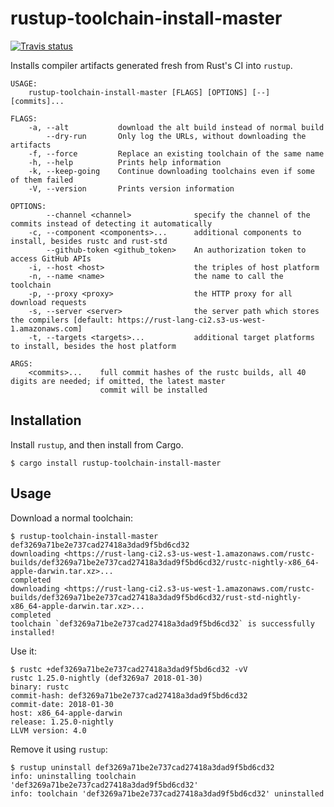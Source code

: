 rustup-toolchain-install-master
===============================

[![Travis status](https://travis-ci.com/kennytm/rustup-toolchain-install-master.svg?branch=master)](https://travis-ci.com/kennytm/rustup-toolchain-install-master)

Installs compiler artifacts generated fresh from Rust's CI into `rustup`.

```
USAGE:
    rustup-toolchain-install-master [FLAGS] [OPTIONS] [--] [commits]...

FLAGS:
    -a, --alt           download the alt build instead of normal build
        --dry-run       Only log the URLs, without downloading the artifacts
    -f, --force         Replace an existing toolchain of the same name
    -h, --help          Prints help information
    -k, --keep-going    Continue downloading toolchains even if some of them failed
    -V, --version       Prints version information

OPTIONS:
        --channel <channel>              specify the channel of the commits instead of detecting it automatically
    -c, --component <components>...      additional components to install, besides rustc and rust-std
        --github-token <github_token>    An authorization token to access GitHub APIs
    -i, --host <host>                    the triples of host platform
    -n, --name <name>                    the name to call the toolchain
    -p, --proxy <proxy>                  the HTTP proxy for all download requests
    -s, --server <server>                the server path which stores the compilers [default: https://rust-lang-ci2.s3-us-west-1.amazonaws.com]
    -t, --targets <targets>...           additional target platforms to install, besides the host platform

ARGS:
    <commits>...    full commit hashes of the rustc builds, all 40 digits are needed; if omitted, the latest master
                    commit will be installed
```

Installation
------------

Install `rustup`, and then install from Cargo.

```console
$ cargo install rustup-toolchain-install-master
```

Usage
-----

Download a normal toolchain:

```console
$ rustup-toolchain-install-master def3269a71be2e737cad27418a3dad9f5bd6cd32
downloading <https://rust-lang-ci2.s3-us-west-1.amazonaws.com/rustc-builds/def3269a71be2e737cad27418a3dad9f5bd6cd32/rustc-nightly-x86_64-apple-darwin.tar.xz>...
completed
downloading <https://rust-lang-ci2.s3-us-west-1.amazonaws.com/rustc-builds/def3269a71be2e737cad27418a3dad9f5bd6cd32/rust-std-nightly-x86_64-apple-darwin.tar.xz>...
completed
toolchain `def3269a71be2e737cad27418a3dad9f5bd6cd32` is successfully installed!
```

Use it:

```console
$ rustc +def3269a71be2e737cad27418a3dad9f5bd6cd32 -vV
rustc 1.25.0-nightly (def3269a7 2018-01-30)
binary: rustc
commit-hash: def3269a71be2e737cad27418a3dad9f5bd6cd32
commit-date: 2018-01-30
host: x86_64-apple-darwin
release: 1.25.0-nightly
LLVM version: 4.0
```

Remove it using `rustup`:

```console
$ rustup uninstall def3269a71be2e737cad27418a3dad9f5bd6cd32
info: uninstalling toolchain 'def3269a71be2e737cad27418a3dad9f5bd6cd32'
info: toolchain 'def3269a71be2e737cad27418a3dad9f5bd6cd32' uninstalled
```
